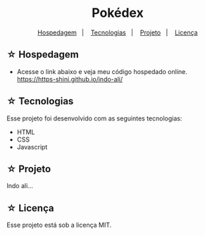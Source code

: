 # <h1 align="center">Pokédex</h1>

<p align="center">
  <a href="#-hospedagem">Hospedagem</a>&nbsp;&nbsp;&nbsp;|&nbsp;&nbsp;&nbsp;
  <a href="#-tecnologias">Tecnologias</a>&nbsp;&nbsp;&nbsp;|&nbsp;&nbsp;&nbsp;
  <a href="#-projeto">Projeto</a>&nbsp;&nbsp;&nbsp;|&nbsp;&nbsp;&nbsp;
  <a href="#-licença">Licença</a>
</p>

## ☆ Hospedagem

- Acesse o link abaixo e veja meu código hospedado online.<br>
https://https-shini.github.io/indo-ali/

## ☆ Tecnologias

Esse projeto foi desenvolvido com as seguintes tecnologias:
- HTML
- CSS
- Javascript

## ☆ Projeto

Indo ali...

## ☆ Licença

Esse projeto está sob a licença MIT.
